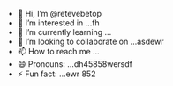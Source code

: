 - 👋 Hi, I’m @retevebetop
- 👀 I’m interested in ...fh
- 🌱 I’m currently learning ...
- 💞️ I’m looking to collaborate on ...asdewr
- 📫 How to reach me ...
- 😄 Pronouns: ...dh45858wersdf
- ⚡ Fun fact: ...ewr
852
<!---54546fd
retevebetop/retevebetop is a ✨ special ✨ repository because its `README.md` (this file) appears on your GitHub profile.
You can click the Preview link to take a look at your changes.
--->

